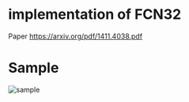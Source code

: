 # implementation of FCN32

Paper https://arxiv.org/pdf/1411.4038.pdf

Sample
======
![sample](https://user-images.githubusercontent.com/47595776/56712913-261b5d80-676b-11e9-9ca5-c20187a3f2e9.jpg)

